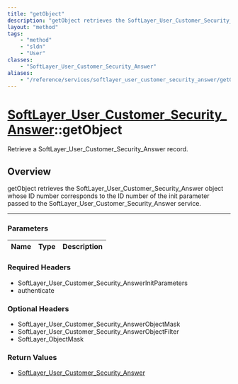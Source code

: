 ```yaml
---
title: "getObject"
description: "getObject retrieves the SoftLayer_User_Customer_Security_Answer object whose ID number corresponds to the ID number of t... "
layout: "method"
tags:
    - "method"
    - "sldn"
    - "User"
classes:
    - "SoftLayer_User_Customer_Security_Answer"
aliases:
    - "/reference/services/softlayer_user_customer_security_answer/getObject"
---
```

# [SoftLayer_User_Customer_Security_Answer](/reference/services/SoftLayer_User_Customer_Security_Answer)::getObject


Retrieve a SoftLayer_User_Customer_Security_Answer record.


## Overview 
getObject retrieves the SoftLayer_User_Customer_Security_Answer object whose ID number corresponds to the ID number of the init parameter passed to the SoftLayer_User_Customer_Security_Answer service. 

-----

### Parameters 
|Name | Type | Description |
| --- | --- | --- |


### Required Headers
* SoftLayer_User_Customer_Security_AnswerInitParameters
* authenticate


### Optional Headers
* SoftLayer_User_Customer_Security_AnswerObjectMask
* SoftLayer_User_Customer_Security_AnswerObjectFilter
* SoftLayer_ObjectMask

### Return Values
* <a href='/reference/datatypes/SoftLayer_User_Customer_Security_Answer'>SoftLayer_User_Customer_Security_Answer </a>




